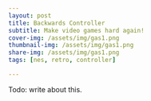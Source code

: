 ```yaml
---
layout: post
title: Backwards Controller
subtitle: Make video games hard again!
cover-img: /assets/img/gas1.png
thumbnail-img: /assets/img/gas1.png
share-img: /assets/img/gas1.png
tags: [nes, retro, controller]

---
```


Todo: write about this.